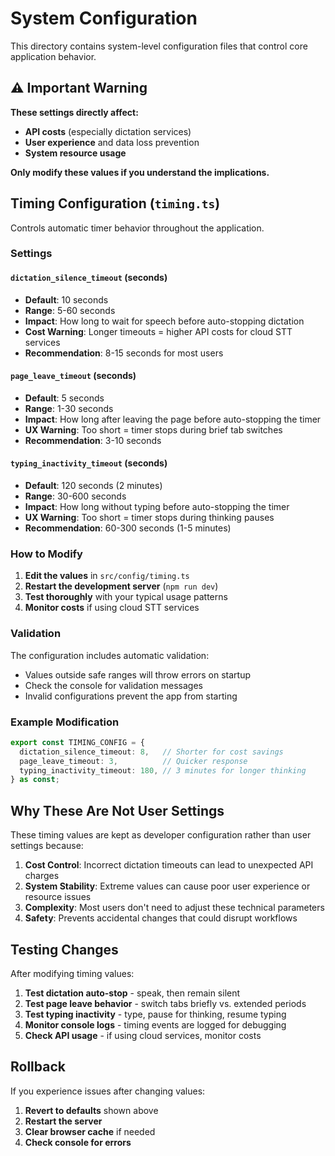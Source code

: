 # System Configuration

This directory contains system-level configuration files that control core application behavior.

## ⚠️ Important Warning

**These settings directly affect:**
- **API costs** (especially dictation services)
- **User experience** and data loss prevention
- **System resource usage**

**Only modify these values if you understand the implications.**

## Timing Configuration (`timing.ts`)

Controls automatic timer behavior throughout the application.

### Settings

#### `dictation_silence_timeout` (seconds)
- **Default**: 10 seconds
- **Range**: 5-60 seconds
- **Impact**: How long to wait for speech before auto-stopping dictation
- **Cost Warning**: Longer timeouts = higher API costs for cloud STT services
- **Recommendation**: 8-15 seconds for most users

#### `page_leave_timeout` (seconds)
- **Default**: 5 seconds  
- **Range**: 1-30 seconds
- **Impact**: How long after leaving the page before auto-stopping the timer
- **UX Warning**: Too short = timer stops during brief tab switches
- **Recommendation**: 3-10 seconds

#### `typing_inactivity_timeout` (seconds)
- **Default**: 120 seconds (2 minutes)
- **Range**: 30-600 seconds
- **Impact**: How long without typing before auto-stopping the timer
- **UX Warning**: Too short = timer stops during thinking pauses
- **Recommendation**: 60-300 seconds (1-5 minutes)

### How to Modify

1. **Edit the values** in `src/config/timing.ts`
2. **Restart the development server** (`npm run dev`)
3. **Test thoroughly** with your typical usage patterns
4. **Monitor costs** if using cloud STT services

### Validation

The configuration includes automatic validation:
- Values outside safe ranges will throw errors on startup
- Check the console for validation messages
- Invalid configurations prevent the app from starting

### Example Modification

```typescript
export const TIMING_CONFIG = {
  dictation_silence_timeout: 8,   // Shorter for cost savings
  page_leave_timeout: 3,          // Quicker response
  typing_inactivity_timeout: 180, // 3 minutes for longer thinking
} as const;
```

## Why These Are Not User Settings

These timing values are kept as developer configuration rather than user settings because:

1. **Cost Control**: Incorrect dictation timeouts can lead to unexpected API charges
2. **System Stability**: Extreme values can cause poor user experience or resource issues  
3. **Complexity**: Most users don't need to adjust these technical parameters
4. **Safety**: Prevents accidental changes that could disrupt workflows

## Testing Changes

After modifying timing values:

1. **Test dictation auto-stop** - speak, then remain silent
2. **Test page leave behavior** - switch tabs briefly vs. extended periods
3. **Test typing inactivity** - type, pause for thinking, resume typing
4. **Monitor console logs** - timing events are logged for debugging
5. **Check API usage** - if using cloud services, monitor costs

## Rollback

If you experience issues after changing values:

1. **Revert to defaults** shown above
2. **Restart the server**
3. **Clear browser cache** if needed
4. **Check console for errors**
